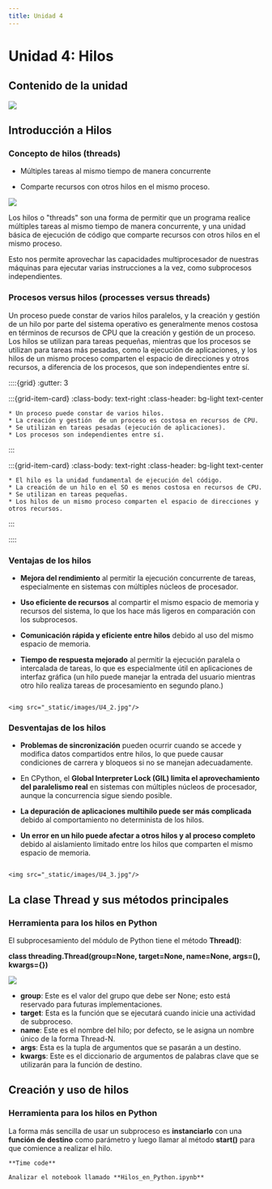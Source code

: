```yaml
---
title: Unidad 4
---
```

# Unidad 4: Hilos

## Contenido de la unidad

<img src="_static/images/contenidoU4.png"/>

## Introducción a Hilos

### Concepto de hilos (threads)

* Múltiples tareas al mismo tiempo de manera concurrente

* Comparte recursos con otros hilos en el mismo proceso.

<img src="_static/images/U4_1.jpg"/>

Los hilos o "threads" son una forma de permitir que un programa realice múltiples tareas al mismo tiempo de manera concurrente, y una unidad básica de ejecución de código que comparte recursos con otros hilos en el mismo proceso. 

Esto nos permite aprovechar las capacidades multiprocesador de nuestras máquinas para ejecutar varias instrucciones a la vez, como subprocesos independientes.

### Procesos versus hilos (processes versus threads)

Un proceso puede constar de varios hilos paralelos, y la creación y gestión de un hilo por parte del sistema operativo es generalmente menos costosa en términos de recursos de CPU que la creación y gestión de un proceso. Los hilos se utilizan para tareas pequeñas, mientras que los procesos se utilizan para tareas más pesadas, como la ejecución de aplicaciones, y los hilos de un mismo proceso comparten el espacio de direcciones y otros recursos, a diferencia de los procesos, que son independientes entre sí.

::::{grid}
:gutter: 3

:::{grid-item-card}
:class-body: text-right
:class-header: bg-light text-center
```{dropdown} Procesos
* Un proceso puede constar de varios hilos.
* La creación y gestión  de un proceso es costosa en recursos de CPU.
* Se utilizan en tareas pesadas (ejecución de aplicaciones).
* Los procesos son independientes entre sí.

```
:::

:::{grid-item-card}
:class-body: text-right
:class-header: bg-light text-center
```{dropdown} Hilos
* El hilo es la unidad fundamental de ejecución del código.
* La creación de un hilo en el SO es menos costosa en recursos de CPU.
* Se utilizan en tareas pequeñas.
* Los hilos de un mismo proceso comparten el espacio de direcciones y otros recursos.
```
:::

::::

### Ventajas de los hilos

- **Mejora del rendimiento** al permitir la ejecución concurrente de tareas, especialmente en sistemas con múltiples núcleos de procesador.

- **Uso eficiente de recursos** al compartir el mismo espacio de memoria y recursos del sistema, lo que los hace más ligeros en comparación con los subprocesos.

- **Comunicación rápida y eficiente entre hilos** debido al uso del mismo espacio de memoria.

- **Tiempo de respuesta mejorado** al permitir la ejecución paralela o intercalada de tareas, lo que es especialmente útil en aplicaciones de interfaz gráfica (un hilo puede manejar la entrada del usuario mientras otro hilo realiza tareas de procesamiento en segundo plano.)

```{dropdown} Ventajas

<img src="_static/images/U4_2.jpg"/>

```

### Desventajas de los hilos
- **Problemas de sincronización** pueden ocurrir cuando se accede y modifica datos compartidos entre hilos, lo que puede causar condiciones de carrera y bloqueos si no se manejan adecuadamente.

- En CPython, el **Global Interpreter Lock (GIL) limita el aprovechamiento del paralelismo real** en sistemas con múltiples núcleos de procesador, aunque la concurrencia sigue siendo posible.

- **La depuración de aplicaciones multihilo puede ser más complicada** debido al comportamiento no determinista de los hilos.

- **Un error en un hilo puede afectar a otros hilos y al proceso completo** debido al aislamiento limitado entre los hilos que comparten el mismo espacio de memoria.

```{dropdown} Desventajas

<img src="_static/images/U4_3.jpg"/>

```

## La clase Thread y sus métodos principales

### Herramienta para los hilos en Python
El subprocesamiento del módulo de Python tiene el método **Thread()**:


**class threading.Thread(group=None, target=None, name=None, args=(), kwargs={})**

<img src="_static/images/U4_4.jpg"/>

* **group**: Este es el valor del grupo que debe ser None; esto está reservado para futuras implementaciones.
* **target**: Esta es la función que se ejecutará cuando inicie una actividad de subproceso.
* **name**: Este es el nombre del hilo; por defecto, se le asigna un nombre único de la forma Thread-N.
* **args**: Esta es la tupla de argumentos que se pasarán a un destino.
* **kwargs**: Este es el diccionario de argumentos de palabras clave que se utilizarán para la función de destino.

## Creación y uso de hilos
### Herramienta para los hilos en Python

La forma más sencilla de usar un subproceso es **instanciarlo** con una **función de destino** como parámetro y luego llamar al método **start()** para que comience a realizar el hilo. 

```{note}
**Time code**

Analizar el notebook llamado **Hilos_en_Python.ipynb**

```
<!--

### Tarea 1
```{note}

Realizar la **Tarea 1** de esta Unidad 4.

```




### Tarea 2
```{note}

Realizar la **Tarea 2** de esta Unidad 4.

```

-->